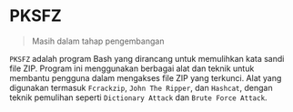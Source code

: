# PKSFZ

> Masih dalam tahap pengembangan

`PKSFZ` adalah program Bash yang dirancang untuk memulihkan kata sandi file ZIP. Program ini menggunakan berbagai alat dan teknik untuk membantu pengguna dalam mengakses file ZIP yang terkunci. Alat yang digunakan termasuk `Fcrackzip`, `John The Ripper`, dan `Hashcat`, dengan teknik pemulihan seperti `Dictionary Attack` dan `Brute Force Attack`.

